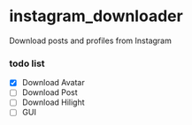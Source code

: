 # instagram_downloader
Download posts and profiles from Instagram

### todo list
* [X] Download Avatar
* [ ] Download Post
* [ ] Download Hilight
* [ ] GUI
